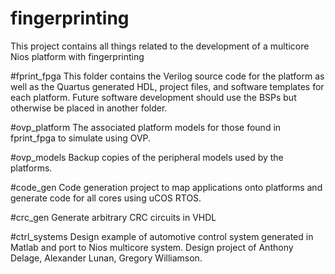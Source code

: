# fingerprinting
This project contains all things related to the development of a multicore Nios platform with fingerprinting

#fprint_fpga
This folder contains the Verilog source code for the platform as well as the Quartus generated HDL, project files, and software templates for each platform.
Future software development should use the BSPs but otherwise be placed in another folder.

#ovp_platform
The associated platform models for those found in fprint_fpga to simulate using OVP.

#ovp_models
Backup copies of the peripheral models used by the platforms.

#code_gen
Code generation project to map applications onto platforms and generate code for all cores using uCOS RTOS.

#crc_gen
Generate arbitrary CRC circuits in VHDL

#ctrl_systems
Design example of automotive control system generated in Matlab and port to Nios multicore system. Design project of Anthony Delage, Alexander Lunan, Gregory Williamson.